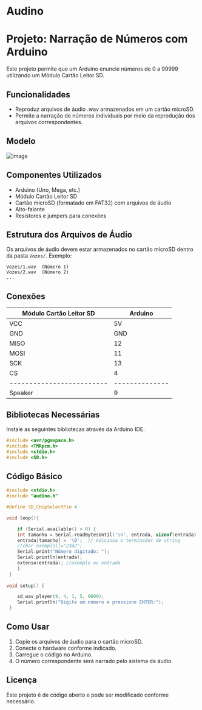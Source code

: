 # Audino

# Projeto: Narração de Números com Arduino

Este projeto permite que um Arduino enuncie números de 0 a 99999 utilizando um Módulo Cartão Leitor SD.

## Funcionalidades
- Reproduz arquivos de áudio .wav armazenados em um cartão microSD.
- Permite a narração de números individuais por meio da reprodução dos arquivos correspondentes.


## Modelo
  ![image](https://github.com/user-attachments/assets/0bb20ca4-c35a-43a8-bfdc-6a401ba2618d)

## Componentes Utilizados
- Arduino (Uno, Mega, etc.)
- Módulo Cartão Leitor SD
- Cartão microSD (formatado em FAT32) com arquivos de áudio
- Alto-falante
- Resistores e jumpers para conexões

## Estrutura dos Arquivos de Áudio
Os arquivos de áudio devem estar armazenados no cartão microSD dentro da pasta `Vozes/`. Exemplo:
```
Vozes/1.wav  (Número 1)
Vozes/2.wav  (Número 2)
...
```

## Conexões
| Módulo Cartão Leitor SD | Arduino      |
|-------------------------|--------------|         
| VCC                     | 5V           |         
| GND                     | GND          |         
| MISO                    | 12           |         
| MOSI                    | 11           |         
| SCK                     | 13           |         
| CS                      | 4            |
|-------------------------|--------------|       
| Speaker                 | 9            |
 
 

## Bibliotecas Necessárias
Instale as seguintes bibliotecas através da Arduino IDE.
```cpp
#include <avr/pgmspace.h>
#include <TMRpcm.h>
#include <stdio.h>
#include <SD.h>
```

## Código Básico
```cpp
#include <stdio.h>
#include "audino.h"

#define SD_ChipSelectPin 4

void loop(){

    if (Serial.available() > 0) {
    int tamanho = Serial.readBytesUntil('\n', entrada, sizeof(entrada) - 1);
    entrada[tamanho] = '\0';  // Adiciona o terminador de string
    //char exemplo[]="2342";
    Serial.print("Número digitado: ");
    Serial.println(entrada);
    extenso(entrada); //exemplo ou entrada
    }
 }
 
void setup() {

    sd_wav_player(9, 4, 1, 5, 9600);
    Serial.println("Digite um número e pressione ENTER:");
 }
```

## Como Usar
1. Copie os arquivos de áudio para o cartão microSD.
2. Conecte o hardware conforme indicado.
3. Carregue o código no Arduino.
4. O número correspondente será narrado pelo sistema de áudio.

## Licença
Este projeto é de código aberto e pode ser modificado conforme necessário.




